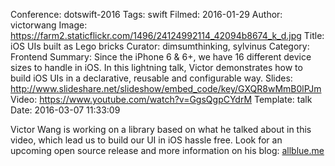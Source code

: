Conference: dotswift-2016
Tags: swift
Filmed: 2016-01-29
Author: victorwang
Image: https://farm2.staticflickr.com/1496/24124992114_42094b8674_k_d.jpg
Title: iOS UIs built as Lego bricks
Curator: dimsumthinking, sylvinus
Category: Frontend
Summary: Since the iPhone 6 & 6+, we have 16 different device sizes to handle in iOS. In this lightning talk, Victor demonstrates how to build iOS UIs in a declarative, reusable and configurable way.
Slides: http://www.slideshare.net/slideshow/embed_code/key/GXQR8wMmB0lPJm
Video: https://www.youtube.com/watch?v=GgsQgpCYdrM
Template: talk
Date: 2016-03-07 11:33:09

Victor Wang is working on a library based on what he talked about in this video, which lead us to build our UI in iOS hassle free. Look for an upcoming open source release and more information on his blog: [allblue.me](http://allblue.me)